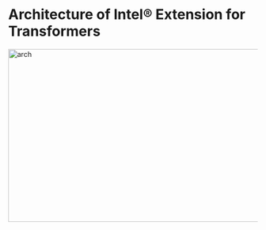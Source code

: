 # Architecture of Intel® Extension for Transformers

<img src="./imgs/arch.png" width=600 height=350 alt="arch">
</br>